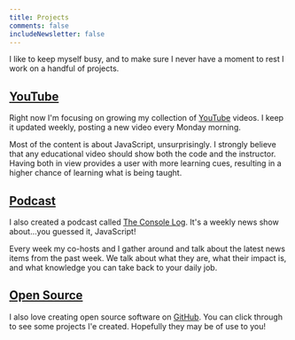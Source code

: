 ```yaml
---
title: Projects
comments: false
includeNewsletter: false
---
```


I like to keep myself busy, and to make sure I never have a moment to rest I work on a handful of projects.

## [YouTube](https://www.youtube.com/user/hswolff)

Right now I'm focusing on growing my collection of [YouTube](https://www.youtube.com/user/hswolff) videos. I keep it updated weekly, posting a new video every Monday morning.

Most of the content is about JavaScript, unsurprisingly. I strongly believe that any educational video should show both the code and the instructor. Having both in view provides a user with more learning cues, resulting in a higher chance of learning what is being taught.

## [Podcast](https://theconsolelog.com/)

I also created a podcast called [The Console Log](https://theconsolelog.com/). It's a weekly news show about...you guessed it, JavaScript!

Every week my co-hosts and I gather around and talk about the latest news items from the past week. We talk about what they are, what their impact is, and what knowledge you can take back to your daily job.

## [Open Source](https://github.com/hswolff)

I also love creating open source software on [GitHub](https://github.com/hswolff). You can click through to see some projects I'e created. Hopefully they may be of use to you!
